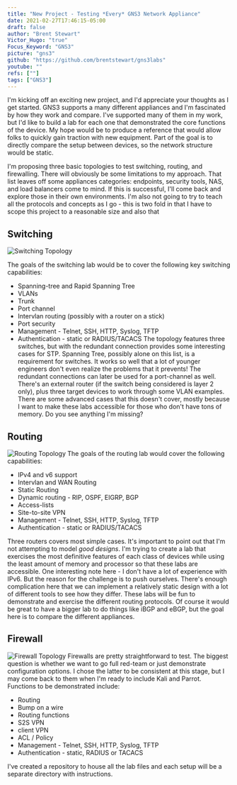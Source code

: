 ```yaml
---
title: "New Project - Testing *Every* GNS3 Network Appliance"
date: 2021-02-27T17:46:15-05:00
draft: false
author: "Brent Stewart"
Victor_Hugo: "true"
Focus_Keyword: "GNS3"
picture: "gns3"
github: "https://github.com/brentstewart/gns3labs"
youtube: ""
refs: [""]
tags: ["GNS3"]
---
```


I'm kicking off an exciting new project, and I'd appreciate your thoughts as I get started.  GNS3 supports a many different appliances and I'm fascinated by how they work and compare.  I've supported many of them in my work, but I'd like to build a lab for each one that demonstrated the core functions of the device. My hope would be to produce a reference that would allow folks to quickly gain traction with new equipment.  Part of the goal is to directly compare the setup between devices, so the network structure would be static.

I'm proposing three basic topologies to test switching, routing, and firewalling.  There will obviously be some limitations to my approach.  That list leaves off some appliances categories: endpoints, security tools, NAS, and load balancers come to mind.  If this is successful, I'll come back and explore those in their own environments.  I'm also not going to try to teach all the protocols and concepts as I go - this is two fold in that I have to scope this project to a reasonable size and also that 

## Switching
![Switching Topology](/Topo-Switching.svg#floatsmallright)

The goals of the switching lab would be to cover the following key switching capabilities:
* Spanning-tree and Rapid Spanning Tree
* VLANs
* Trunk
* Port channel
* Intervlan routing (possibly with a router on a stick)
* Port security
* Management - Telnet, SSH, HTTP, Syslog, TFTP
* Authentication - static or RADIUS/TACACS
The topology features three switches, but with the redundant connection provides some interesting cases for STP.  Spanning Tree, possibly alone on this list, is a requirement for switches.  It works so well that a lot of younger engineers don't even realize the problems that it prevents!  The redundant connections can later be used for a port-channel as well.  There's an external router (if the switch being considered is layer 2 only), plus three target devices to work through some VLAN examples.  There are some advanced cases that this doesn't cover, mostly because I want to make these labs accessible for those who don't have tons of memory.  Do you see anything I'm missing?

## Routing
![Routing Topology](/Topo-Routing.svg#floatsmallright)
The goals of the routing lab would cover the following capabilities: 
* IPv4 and v6 support
* Intervlan and WAN Routing
* Static Routing
* Dynamic routing - RIP, OSPF, EIGRP, BGP
* Access-lists
* Site-to-site VPN
* Management - Telnet, SSH, HTTP, Syslog, TFTP
* Authentication - static or RADIUS/TACACS

Three routers covers most simple cases.  It's important to point out that I'm not attempting to model _good designs_.  I'm trying to create a lab that exercises the most definitive features of each class of devices while using the least amount of memory and processor so that these labs are accessible.  One interesting note here - I don't have a lot of experience with IPv6.  But the reason for the challenge is to push ourselves.  There's enough complication here that we can implement a relatively static design with a lot of different tools to see how they differ. 
These labs will be fun to demonstrate and exercise the different routing protocols.  Of course it would be great to have a bigger lab to do things like iBGP and eBGP, but the goal here is to compare the different appliances.  

## Firewall
![Firewall Topology](/Topo-Firewall.svg#floatsmallright)
Firewalls are pretty straightforward to test.  The biggest question is whether we want to go full red-team or just demonstrate configuration options.  I chose the latter to be consistent at this stage, but I may come back to them when I'm ready to include Kali and Parrot.  Functions to be demonstrated include:
* Routing
* Bump on a wire
* Routing functions
* S2S VPN
* client VPN
* ACL / Policy
* Management - Telnet, SSH, HTTP, Syslog, TFTP
* Authentication - static, RADIUS or TACACS

I've created a repository to house all the lab files and each setup will be a separate directory with instructions.
